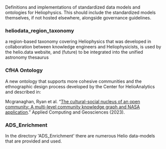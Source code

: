 Definitions and implementations of standardized data models and ontologies for Heliophysics. This should include the standardized models themselves, if not hosted elsewhere, alongside governance guidelines.


### heliodata_region_taxonomy
a region-based taxonomy covering Heliophysics that was developed in collaboration between knowledge engineers and Heliophysicists, is used by the helio.data website, and (future) to be integrated into the unified astronomy thesaurus

### CfHA Ontology
A new ontology that supports more cohesive communities and the ethnographic design process developed by the Center for HelioAnalytics and described in:

Mcgranaghan, Ryan et al. “[The cultural-social nucleus of an open community: A multi-level community knowledge graph and NASA application](https://www.sciencedirect.com/science/article/pii/S2590197423000319).” Applied Computing and Geosciences (2023).


### ADS_Enrichment
In the directory 'ADS_Enrichment' there are numerous Helio data-models that are provided and used. 
 
